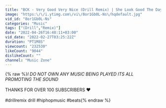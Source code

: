 ```yaml
---
title: "BCK - Very Good Very Nice (Drill Remix) | She Look Good The Day"
image: "https:\/\/i.ytimg.com\/vi\/8or1Gb0L-Ns\/hqdefault.jpg"
vid_id: "8or1Gb0L-Ns"
categories: "Music"
tags: ["(Drill","Remix)"]
date: "2022-04-26T16:48:11+03:00"
vid_date: "2022-02-27T03:25:22Z"
duration: "PT1M8S"
viewcount: "232530"
likeCount: "9044"
dislikeCount: ""
channel: "Music Zone"
---
```

{% raw %}*I DO NOT OWN ANY MUSIC BEING PLAYED ITS ALL PROMOTING THE SOUND*<br /><br />THANKS  FOR OVER 100 SUBSCRIBERS  ❤<br /><br />#drillremix drill #hiphopmusic #beats{% endraw %}
